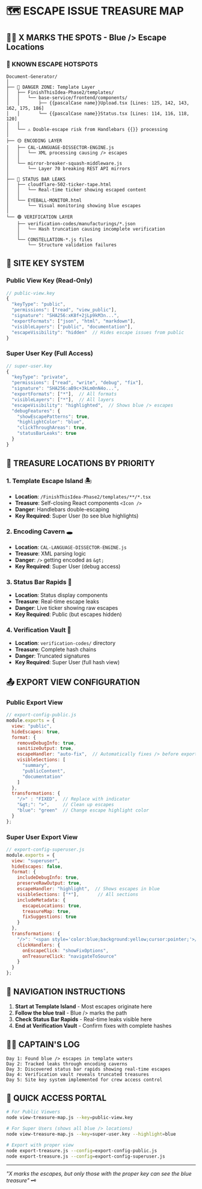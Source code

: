 # 🗺️ ESCAPE ISSUE TREASURE MAP

## 🏴‍☠️ X MARKS THE SPOTS - Blue /> Escape Locations

### 📍 KNOWN ESCAPE HOTSPOTS

```
Document-Generator/
│
├── 🔴 DANGER ZONE: Template Layer
│   ├── FinishThisIdea-Phase2/templates/
│   │   └── base-service/frontend/components/
│   │       ├── {{pascalCase name}}Upload.tsx [Lines: 125, 142, 143, 162, 175, 186]
│   │       └── {{pascalCase name}}Status.tsx [Lines: 114, 116, 118, 120]
│   │
│   └── ⚠️ Double-escape risk from Handlebars {{}} processing
│
├── 🟡 ENCODING LAYER
│   ├── CAL-LANGUAGE-DISSECTOR-ENGINE.js
│   │   └── XML processing causing /> escapes
│   │
│   └── mirror-breaker-squash-middleware.js
│       └── Layer 70 breaking REST API mirrors
│
├── 🔵 STATUS BAR LEAKS
│   ├── cloudflare-502-ticker-tape.html
│   │   └── Real-time ticker showing escaped content
│   │
│   └── EYEBALL-MONITOR.html
│       └── Visual monitoring showing blue escapes
│
└── 🟢 VERIFICATION LAYER
    ├── verification-codes/manufacturings/*.json
    │   └── Hash truncation causing incomplete verification
    │
    └── CONSTELLATION-*.js files
        └── Structure validation failures
```

## 🔑 SITE KEY SYSTEM

### Public View Key (Read-Only)
```javascript
// public-view.key
{
  "keyType": "public",
  "permissions": ["read", "view_public"],
  "signature": "SHA256:xK8f+2jLp9kM3n...",
  "exportFormats": ["json", "html", "markdown"],
  "visibleLayers": ["public", "documentation"],
  "escapeVisibility": "hidden"  // Hides escape issues from public
}
```

### Super User Key (Full Access)
```javascript
// super-user.key
{
  "keyType": "private",
  "permissions": ["read", "write", "debug", "fix"],
  "signature": "SHA256:aB9c+3kLm0nN4o...",
  "exportFormats": ["*"],  // All formats
  "visibleLayers": ["*"],  // All layers
  "escapeVisibility": "highlighted",  // Shows blue /> escapes
  "debugFeatures": {
    "showEscapePatterns": true,
    "highlightColor": "blue",
    "clickThroughAreas": true,
    "statusBarLeaks": true
  }
}
```

## 🎯 TREASURE LOCATIONS BY PRIORITY

### 1. **Template Escape Island** 🏝️
- **Location**: `/FinishThisIdea-Phase2/templates/**/*.tsx`
- **Treasure**: Self-closing React components `<Icon />`
- **Danger**: Handlebars double-escaping
- **Key Required**: Super User (to see blue highlights)

### 2. **Encoding Cavern** 🕳️
- **Location**: `CAL-LANGUAGE-DISSECTOR-ENGINE.js`
- **Treasure**: XML parsing logic
- **Danger**: `/>` getting encoded as `&gt;`
- **Key Required**: Super User (debug access)

### 3. **Status Bar Rapids** 🌊
- **Location**: Status display components
- **Treasure**: Real-time escape leaks
- **Danger**: Live ticker showing raw escapes
- **Key Required**: Public (but escapes hidden)

### 4. **Verification Vault** 🏰
- **Location**: `verification-codes/` directory
- **Treasure**: Complete hash chains
- **Danger**: Truncated signatures
- **Key Required**: Super User (full hash view)

## 📤 EXPORT VIEW CONFIGURATION

### Public Export View
```javascript
// export-config-public.js
module.exports = {
  view: "public",
  hideEscapes: true,
  format: {
    removeDebugInfo: true,
    sanitizeOutput: true,
    escapeHandler: "auto-fix",  // Automatically fixes /> before export
    visibleSections: [
      "summary",
      "publicContent",
      "documentation"
    ]
  },
  transformations: {
    "/>" : "FIXED",  // Replace with indicator
    "&gt;": ">",     // Clean up escapes
    "blue": "green"  // Change escape highlight color
  }
};
```

### Super User Export View
```javascript
// export-config-superuser.js
module.exports = {
  view: "superuser",
  hideEscapes: false,
  format: {
    includeDebugInfo: true,
    preserveRawOutput: true,
    escapeHandler: "highlight",  // Shows escapes in blue
    visibleSections: ["*"],       // All sections
    includeMetadata: {
      escapeLocations: true,
      treasureMap: true,
      fixSuggestions: true
    }
  },
  transformations: {
    "/>": "<span style='color:blue;background:yellow;cursor:pointer;'>/></span>",
    clickHandlers: {
      onEscapeClick: "showFixOptions",
      onTreasureClick: "navigateToSource"
    }
  }
};
```

## 🧭 NAVIGATION INSTRUCTIONS

1. **Start at Template Island** - Most escapes originate here
2. **Follow the blue trail** - Blue /> marks the path
3. **Check Status Bar Rapids** - Real-time leaks visible here
4. **End at Verification Vault** - Confirm fixes with complete hashes

## 🏴‍☠️ CAPTAIN'S LOG

```
Day 1: Found blue /> escapes in template waters
Day 2: Tracked leaks through encoding caverns
Day 3: Discovered status bar rapids showing real-time escapes
Day 4: Verification vault reveals truncated treasures
Day 5: Site key system implemented for crew access control
```

## 🔮 QUICK ACCESS PORTAL

```bash
# For Public Viewers
node view-treasure-map.js --key=public-view.key

# For Super Users (shows all blue /> locations)
node view-treasure-map.js --key=super-user.key --highlight=blue

# Export with proper view
node export-treasure.js --config=export-config-public.js
node export-treasure.js --config=export-config-superuser.js
```

---

*"X marks the escapes, but only those with the proper key can see the blue treasure"* 🗝️